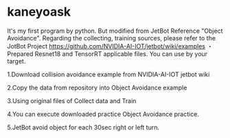 # kaneyoask
It's my first program by python. But modified from JetBot Reference "Object Avoidance".
Regarding the collecting, training sources, please refer to the JotBot Project
https://github.com/NVIDIA-AI-IOT/jetbot/wiki/examples
<Files>
・Prepared Resnet18 and TensorRT applicable files.
 You can use by your target.


<Installation>
1.Download collision avoidance example from NVIDIA-AI-IOT jetbot wiki
  
2.Copy the data from repository into Object Avoidance example
  
3.Using original files of Collect data and Train
  
4.You can execute downloaded practice Object Avoidance practice.
  
5.JetBot avoid object for each 30sec right or left turn.
